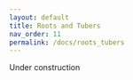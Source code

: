 ```yaml
---
layout: default
title: Roots and Tubers
nav_order: 11
permalink: /docs/roots_tubers
---
```


Under construction
